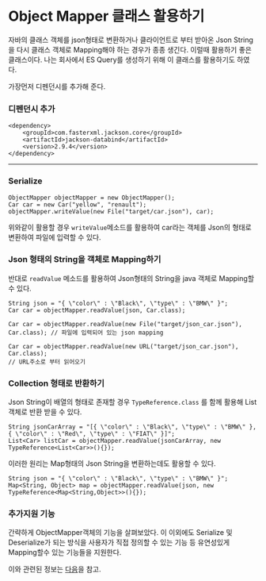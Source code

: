 # Object Mapper 클래스 활용하기

자바의 클래스 객체를 json형태로 변환하거나 클라이언트로 부터 받아온 Json String을 다시 클래스 객체로 Mapping해야 하는 경우가 종종 생긴다. 이럴때 활용하기 좋은 클래스이다. 나는 회사에서 ES Query를 생성하기 위해 이 클래스를 활용하기도 하였다. 

가장먼저 디펜던시를 추가해 준다.

### 디펜던시 추가 

    <dependency>
        <groupId>com.fasterxml.jackson.core</groupId>
        <artifactId>jackson-databind</artifactId>
        <version>2.9.4</version>
    </dependency>
 
 ***

### Serialize

    ObjectMapper objectMapper = new ObjectMapper();
    Car car = new Car("yellow", "renault");
    objectMapper.writeValue(new File("target/car.json"), car);


위와같이 활용할 경우 `writeValue`메소드를 활용하여 car라는 객체를 Json의 형태로 변환하여 파일에 입력할 수 있다.

### Json 형태의 String을 객체로 Mapping하기

반대로 `readValue` 메소드를 활용하여 Json형태의 String을 java 객체로 Mapping할 수 있다. 

    String json = "{ \"color\" : \"Black\", \"type\" : \"BMW\" }";
    Car car = objectMapper.readValue(json, Car.class);  

    Car car = objectMapper.readValue(new File("target/json_car.json"), Car.class); // 파일에 입력되어 있는 json mapping

    Car car = objectMapper.readValue(new URL("target/json_car.json"), Car.class);
    // URL주소로 부터 읽어오기

### Collection 형태로 반환하기

Json String이 배열의 형태로 존재할 경우 `TypeReference.class` 를 함께 활용해 List객체로 반환 받을 수 있다.

    String jsonCarArray = "[{ \"color\" : \"Black\", \"type\" : \"BMW\" }, { \"color\" : \"Red\", \"type\" : \"FIAT\" }]";
    List<Car> listCar = objectMapper.readValue(jsonCarArray, new TypeReference<List<Car>>(){});

이러한 원리는 Map형태의 Json String을 변환하는데도 활용할 수 있다.

    String json = "{ \"color\" : \"Black\", \"type\" : \"BMW\" }";
    Map<String, Object> map = objectMapper.readValue(json, new TypeReference<Map<String,Object>>(){});


### 추가지원 기능

간략하게 ObjectMapper객체의 기능을 살펴보았다. 이 이외에도 Serialize 및 Deserialize가 되는 방식을 사용자가 직접 정의할 수 있는 기능 등 유연성있게 Mapping할수 있는 기능들을 지원한다.

이와 관련된 정보는 [다음](https://www.baeldung.com/jackson-object-mapper-tutorial)을 참고.


